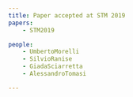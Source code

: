 ```yaml
---
title: Paper accepted at STM 2019
papers:
    - STM2019

people:
    - UmbertoMorelli
    - SilvioRanise
    - GiadaSciarretta
    - AlessandroTomasi

---
```

